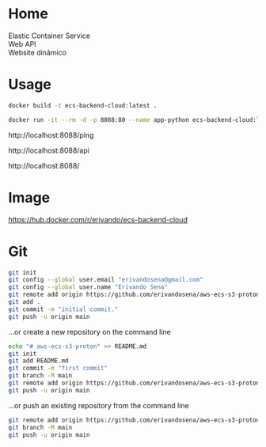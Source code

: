 # Home
Elastic Container Service   
Web API  
Website dinâmico   

# Usage
```bash
docker build -t ecs-backend-cloud:latest .

docker run -it --rm -d -p 8088:80 --name app-python ecs-backend-cloud:latest
```
  
http://localhost:8088/ping  

http://localhost:8088/api  

http://localhost:8088/  

# Image
https://hub.docker.com/r/erivando/ecs-backend-cloud

# Git

```bash
git init
git config --global user.email "erivandosena@gmail.com"
git config --global user.name "Erivando Sena"
git remote add origin https://github.com/erivandosena/aws-ecs-s3-proton.git
git add .
git commit -m "initial commit."
git push -u origin main
```

…or create a new repository on the command line  

```bash
echo "# aws-ecs-s3-proton" >> README.md
git init
git add README.md
git commit -m "first commit"
git branch -M main
git remote add origin https://github.com/erivandosena/aws-ecs-s3-proton.git
git push -u origin main
```

…or push an existing repository from the command line  

```bash
git remote add origin https://github.com/erivandosena/aws-ecs-s3-proton.git
git branch -M main
git push -u origin main
```